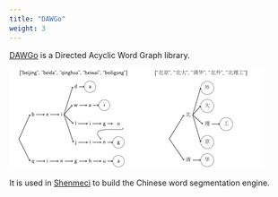 ```yaml
---
title: "DAWGo"
weight: 3
---
```


[DAWGo](https://github.com/rhcarvalho/DAWGo) is a Directed Acyclic Word Graph
library.

![Directed Acyclic Word Graph example](images/dawgo.png)

It is used in [Shenmeci](#project/shenmeci) to build the Chinese word
segmentation engine.
